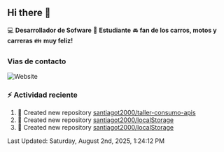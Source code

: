 ## Hi there 👋

:computer: **Desarrollador de Sofware**
:pencil: **Estudiante**
:oncoming_automobile: **fan de los carros, motos y carreras**
:family: **muy feliz!**

### Vias de contacto
![Website](https://img.shields.io/website?url=https%3A%2F%2Fgithub.com%2Fsantiagot2000)

### :zap: Actividad reciente
<!--RECENT_ACTIVITY:start-->
1. 📔 Created new repository [santiagot2000/taller-consumo-apis](https://github.com/santiagot2000/taller-consumo-apis)<br>
2. 📔 Created new repository [santiagot2000/localStorage](https://github.com/santiagot2000/localStorage)<br>
3. 📔 Created new repository [santiagot2000/localStorage](https://github.com/santiagot2000/localStorage)<br>
<!--RECENT_ACTIVITY:end-->
<!--RECENT_ACTIVITY:last_update-->
Last Updated: Saturday, August 2nd, 2025, 1:24:12 PM
<!--RECENT_ACTIVITY:last_update_end-->
